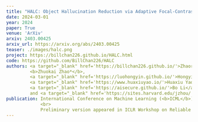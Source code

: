 ```yaml
---
title: "HALC: Object Hallucination Reduction via Adaptive Focal-Contrast Decoding"
date: 2024-03-01
year: 2024
paper: True
venue: 'ArXiv'
arxiv: 2403.00425
arxiv_url: https://arxiv.org/abs/2403.00425
teaser: ./images/halc.png
project: https://billchan226.github.io/HALC.html
code: https://github.com/BillChan226/HALC
authors: <a target="_blank" href='https://billchan226.github.io/'>Zhaorun Chen*</a>,
         <b>Zhuokai Zhao*</b>,
         <a target="_blank" href='https://luohongyin.github.io/'>Hongyin Luo</a>,
         <a target="_blank" href='https://www.huaxiuyao.io/'>Huaxiu Yao</a>,
         <a target="_blank" href='https://aisecure.github.io/'>Bo Li</a>,
         and <a target="_blank" href='https://sites.harvard.edu/jzhou/'>Jiawei Zhou</a>
publication: International Conference on Machine Learning (<b>ICML</b>), 2024
             <br>
             Preliminary version appeared in ICLR Workshop on Reliable and Responsible Foundation Models
---
```

